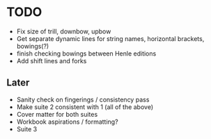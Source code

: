 # TODO
- Fix size of trill, downbow, upbow
- Get separate dynamic lines for string names, horizontal brackets, bowings(?)
- finish checking bowings between Henle editions
- Add shift lines and forks

## Later
- Sanity check on fingerings / consistency pass
- Make suite 2 consistent with 1 (all of the above)
- Cover matter for both suites
- Workbook aspirations / formatting?
- Suite 3
